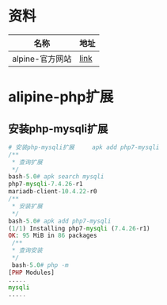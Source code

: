 # 资料

| 名称            | 地址                                 |
| --------------- | ------------------------------------ |
| alpine-官方网站 | [link](https://www.alpinelinux.org/) |

#  alipine-php扩展

##  安装php-mysqli扩展

```php
# 安装php-mysqli扩展     apk add php7-mysqli
/**
 * 查询扩展
 */
bash-5.0# apk search mysqli  
php7-mysqli-7.4.26-r1
mariadb-client-10.4.22-r0
/**
 * 安装扩展
 */    
bash-5.0# apk add php7-mysqli
(1/1) Installing php7-mysqli (7.4.26-r1)
OK: 95 MiB in 86 packages    
 /**
 * 查询安装
 */   
 bash-5.0# php -m
[PHP Modules]
.....
mysqli
.....
```

